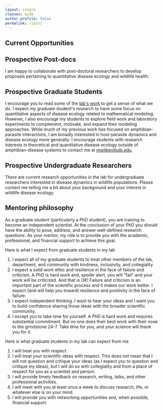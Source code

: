 ```yaml
---
layout: single
classes: wide
author_profile: false
permalink: /join/
---
```


## Current Opportunities

<!-- - We are currently looking for a post-doctoral researcher in quantitative disease ecology.  The post-doctoral researcher will be developing, testing, and applying models of spatial disease dynamics to understand the invasion, spread, and persistence of chronic wasting disease. The post-doc will also be developing a novel framework for linking movement ecology and spatial disease dynamics. If you have any questions, please contact me at <a href="mwilber@utk.edu">mwilber@utk.edu</a>. -->

<!-- As part of the newly established [RIBBiTR](https://ribbitr.com/) Biology Integration Institute, we have new graduate student opportunities in the lab.  We are looking for prospective students interested in using mathematical and statistical models to integrate a diversity streams from the individual- to landscape-level to uncover the mechanisms of system resilience to emerging infectious disease, with a focus on amphibians and the disease chytridiomycosis. <href>Contact me at <a href="mwilber@utk.edu">mwilber@utk.edu</a>. -->

<!-- - We are currently recruiting a graduate student at the PhD level as part of a the newly established [RIBBiTR](https://ribbitr.com/) Biology Integration Institute focused on resilience in infectious disease systems.  The PhD student's research will be a key component of the institute, developing mathematical and statistical models that integrate ecological and evolutionary data to unravel the mechanisms of resilience underlying amphibian populations' responses to the invasion of infectious disease. Interested students should have a keen interest in developing skills for quantitative modeling in ecological systems (both statistical and mathematical) and interfacing these models with commonly-collected ecological data. If interested, please contact me at <a href="mwilber@utk.edu">mwilber@utk.edu</a> providing i) a brief statement of your interest and ii) your most recent CV highlighting any previous quantitative course work (e.g., calculus, statistics, population modeling, etc.)
 -->
## Prospective Post-docs

I am happy to collaborate with post-doctoral researchers to develop proposals pertaining to quantitative disease ecology and wildlife health.

## Prospective Graduate Students

I encourage you to read some of the [lab's work](/publications/) to get a sense of what we do.  I expect my graduate student's research to have some focus on quantitative aspects of disease ecology related to mathematical modeling.  However, I also encourage my students to explore field work and laboratory experiments to complement, motivate, and expand their modeling approaches.  While much of my previous work has focused on amphibian-parasite interactions, I am broadly interested in host-parasite dynamics and disease ecology more generally. I encourage students with research interests in theoretical and quantitative disease ecology outside of amphibian-disease systems to <href>contact me at <a href="mwilber@utk.edu">mwilber@utk.edu</a>.

## Prospective Undergraduate Researchers

There are current research opportunities in the lab for undergraduate researchers interested in disease dynamics in wildlife populations.  Please contact me telling me a bit about your background and your interest in wildlife disease ecology.

## Mentoring philosophy

As a graduate student (particularly a PhD student), you are training to become an independent scientist. At the conclusion of your PhD you should have the ability to pose, address, and answer well-defined research questions.  As your mentor, my role is to provide you with the academic, professional, and financial support to achieve this goal.

Here is what I expect from graduate students in my lab

1. I expect all of my graduate students to treat other members of the lab, department, and community with kindness, inclusivity, and collegiality
1. I expect a solid work ethic and resilience in the face of failure and criticism. A PhD is hard work and, spoiler alert, you will "fail" and your work will be criticized. And that is OK! Failure and criticism is an important part of the scientific process and it makes our work better. I expect (and will help you toward) resilience and positivity in the face of failure.
1. I expect independent thinking. I want to hear your ideas and I want you to build confidence sharing those ideas with the broader scientific community.
1. I except you to take time for yourself. A PhD is hard work and requires substantial commitment. But no one does their best work with their nose to the grindstone 24-7.  Take time for you, and your science will thank you for it.

Here is what graduate students in my lab can expect from me

1. I will treat you with respect.
1. I will treat your scientific ideas with respect. This does not mean that I will not question and critique your ideas (as I expect you to question and critique my ideas), but I will do so with collegiality and from a place of respect for you as a scientist and person.
1. I will provide timely feedback on research, writing, talks, and other professional activities.
1. I will meet with you at least once a week to discuss research, life, or whatever else is on your mind.
1. I will provide you with networking opportunities and, when possible, financial support.








